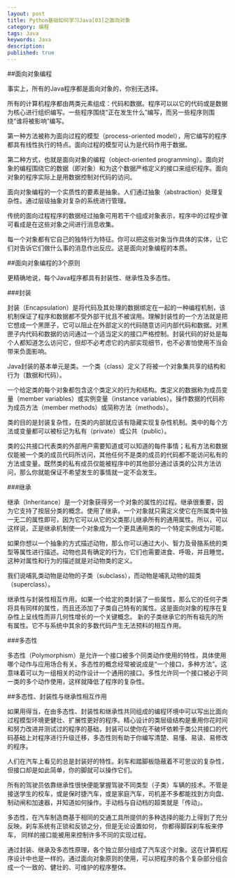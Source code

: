 ```yaml
---
layout: post
title: Python基础如何学习Java[03]之面向对象
category: 编程
tags: Java
keywords: Java
description: 
published: true
---
```


##面向对象编程 

事实上，所有的Java程序都是面向对象的，你别无选择。

所有的计算机程序都由两类元素组成：代码和数据。程序可以以它的代码或是数据为核心进行组织编写。一些程序围绕“正在发生什么”编写，而另一些程序则围绕“谁将被影响”编写。

第一种方法被称为面向过程的模型（process-oriented model），用它编写的程序都具有线性执行的特点。面向过程的模型可认为是代码作用于数据。

第二种方式，也就是面向对象的编程（object-oriented programming）。面向对象的编程围绕它的数据（即对象）和为这个数据严格定义的接口来组织程序。面向对象的程序实际上是用数据控制对代码的访问。

面向对象编程的一个实质性的要素是抽象。人们通过抽象（abstraction）处理复杂性。通过层级抽象对复杂的系统进行管理。

传统的面向过程程序的数据经过抽象可用若干个组成对象表示，程序中的过程步骤可看成是在这些对象之间进行消息收集。

每一个对象都有它自己的独特行为特征。你可以把这些对象当作具体的实体，让它们对告诉它们做什么事的消息作出反应。这是面向对象编程的本质。

##面向对象编程的3个原则 

更精确地说，每个Java程序都具有封装性、继承性及多态性。

###封装 

封装（Encapsulation）是将代码及其处理的数据绑定在一起的一种编程机制，该机制保证了程序和数据都不受外部干扰且不被误用。理解封装性的一个方法就是把它想成一个黑匣子，它可以阻止在外部定义的代码随意访问内部代码和数据。对黑匣子内代码和数据的访问通过一个适当定义的接口严格控制。封装代码的好处是每个人都知道怎么访问它，但却不必考虑它的内部实现细节，也不必害怕使用不当会带来负面影响。 

Java封装的基本单元是类。一个类（class）定义了将被一个对象集共享的结构和行为（数据和代码）。

一个给定类的每个对象都包含这个类定义的行为和结构。类定义的数据称为成员变量（member variables）或实例变量（instance variables）。操作数据的代码称为成员方法（member methods）或简称方法（methods）。

类的目的是封装复杂性，在类的内部就应该有隐藏实现复杂性机制。类中的每个方法或变量都可以被标记为私有（private）或公共（public）。

类的公共接口代表类的外部用户需要知道或可以知道的每件事情；私有方法和数据仅能被一个类的成员代码所访问，其他任何不是类的成员的代码都不能访问私有的方法或变量。既然类的私有成员仅能被程序中的其他部分通过该类的公共方法访问，那么你就能保证不希望发生的事情就一定不会发生。

###继承 

继承（Inheritance）是一个对象获得另一个对象的属性的过程。继承很重要，因为它支持了按层分类的概念。使用了继承，一个对象就只需定义使它在所属类中独一无二的属性即可，因为它可以从它的父类那儿继承所有的通用属性。所以，可以这样说，正是继承机制使一个对象成为一个更具通用类的一个特定实例成为可能。

如果你想以一个抽象的方式描述动物，那么你可以通过大小、智力及骨胳系统的类型等属性进行描述。动物也具有确定的行为，它们也需要进食、呼吸，并且睡觉。这种对属性和行为的描述就是对动物类的定义。 

我们说哺乳类动物是动物的子类（subclass），而动物是哺乳动物的超类（superclass）。 

继承性与封装性相互作用。如果一个给定的类封装了一些属性，那么它的任何子类将具有同样的属性，而且还添加了子类自己特有的属性。这是面向对象的程序在复杂性上呈线性而非几何性增长的一个关键概念。 新的子类继承它的所有祖先的所有属性。它不与系统中其余的多数代码产生无法预料的相互作用。

###多态性 

多态性（Polymorphism）是允许一个接口被多个同类动作使用的特性，具体使用哪个动作与应用场合有关。多态性的概念经常被说成是“一个接口，多种方法”。这意味着可以为一组相关的动作设计一个通用的接口。多性允许同一个接口被必于同一类的多个动作使用，这样就降低了程序的复杂性。

##多态性、封装性与继承性相互作用 

如果用得当，在由多态性、封装性和继承性共同组成的编程环境中可以写出比面向过程模型环境更健壮、扩展性更好的程序。精心设计的类层级结构是重用你花时间和努力改进并测试过的程序的基础，封装可以使你在不破坏依赖于类公共接口的代码基础上对程序进行升级迁移，多态性则有助于你编写清楚、易懂、易读、易修改的程序。

人们在汽车上看见的总是封装好的特性。刹车和踏脚板隐蔽着不可思议的复杂性，但接口却是如此简单，你的脚就可以操作它们。

所有的驾驶员依靠继承性很快便能掌握驾驶不同类型（子类）车辆的技术。不管是接送学生的校车，或是保时捷汽车，或是家庭汽车，司机差不多都能找到方向盘、制动闸和加速器，并知道如何操作。手动档与自动档的超类就是「传动」。 

多态性，在汽车制造商基于相同的交通工具所提供的多种选择的能力上得到了充分反映。刹车系统有正锁和反锁之分，但是无论设置如何， 你都得脚踩刹车板来停车， 同样的接口能被用来控制许多不同的实现过程。

通过封装、继承及多态性原理，各个独立部分组成了汽车这个对象。这在计算机程序设计中也是一样的。通过面向对象原则的使用，可以把程序的各个复杂部分组合成一个一致的、健壮的、可维护的程序整体。